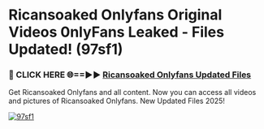 # Ricansoaked Onlyfans Original Videos 0nlyFans Leaked - Files Updated! (97sf1)

<h3>🔴 CLICK HERE 🌐==►► <a href="https://tinyurl.com/ehrbuxhb" rel="nofollow">Ricansoaked Onlyfans Updated Files</a></h3>

Get Ricansoaked Onlyfans and all content. Now you can access all videos and pictures of Ricansoaked Onlyfans. New Updated Files 2025!

[![97sf1](https://i.imgur.com/lVYEuWS.gif)](https://tinyurl.com/ehrbuxhb)
